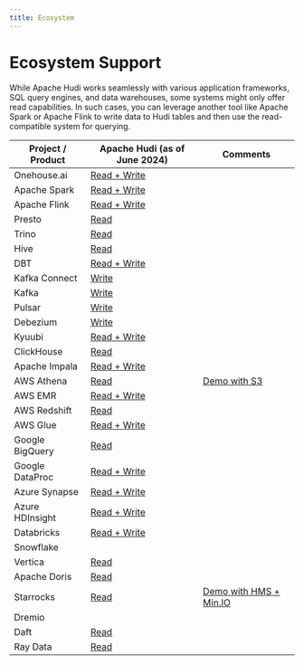 ```yaml
---
title: Ecosystem
---
```


# Ecosystem Support

While Apache Hudi works seamlessly with various application frameworks, SQL query engines, and data warehouses, some systems might only offer read capabilities. 
In such cases, you can leverage another tool like Apache Spark or Apache Flink to write data to Hudi tables and then use the read-compatible system for querying.

| Project / Product | Apache Hudi (as of June 2024)                                                                                            | Comments    |
| ----------------- | ------------------------------------------------------------------------------------------------------------------------ | ----------- |
| Onehouse.ai       | [Read + Write](https://www.onehouse.ai/universal-data-lakehouse)                                                         |             |
| Apache Spark      | [Read + Write](https://hudi.apache.org/docs/quick-start-guide)                                                           |             |
| Apache Flink      | [Read + Write](https://hudi.apache.org/docs/flink-quick-start-guide)                                                     |             |
| Presto            | [Read](https://prestodb.io/docs/current/connector/hudi.html)                                                             |             |
| Trino             | [Read](https://trino.io/docs/current/connector/hudi.html)                                                                |             |
| Hive              | [Read](https://hudi.apache.org/docs/next/query_engine_setup/#hive)                                                       |             |
| DBT               | [Read + Write](https://hudi.apache.org/blog/2022/07/11/build-open-lakehouse-using-apache-hudi-and-dbt)                   |             |
| Kafka Connect     | [Write](https://github.com/apache/hudi/tree/master/hudi-kafka-connect)                                                   |             |
| Kafka             | [Write](https://hudi.apache.org/docs/hoodie_deltastreamer#kafka)                                                         |             |
| Pulsar            | [Write](https://hub.streamnative.io/connectors/lakehouse-sink/2.9.2/)                                                    |             |
| Debezium          | [Write](https://hudi.apache.org/cn/blog/2022/01/14/change-data-capture-with-debezium-and-apache-hudi/)                   |             |
| Kyuubi            | [Read + Write](https://kyuubi.readthedocs.io/en/v1.6.0-incubating-rc0/connector/flink/hudi.html)                         |             |
| ClickHouse        | [Read](https://clickhouse.com/docs/en/whats-new/changelog/#-clickhouse-release-2211-2022-11-17)                          |             |
| Apache Impala     | [Read + Write](https://hudi.apache.org/docs/querying_data/#impala-34-or-later)                                           |             |
| AWS Athena        | [Read](https://docs.aws.amazon.com/athena/latest/ug/querying-hudi.html)                                                  | [Demo with S3](https://docs.aws.amazon.com/athena/latest/ug/querying-hudi.html) |
| AWS EMR           | [Read + Write](https://docs.aws.amazon.com/emr/latest/ReleaseGuide/emr-hudi-installation-and-configuration.html)         |             |
| AWS Redshift      | [Read](https://docs.aws.amazon.com/redshift/latest/dg/c-spectrum-external-tables.html)                                   |             |
| AWS Glue          | [Read + Write](https://docs.aws.amazon.com/glue/latest/dg/aws-glue-programming-etl-format-hudi.html)                     |             |
| Google BigQuery   | [Read](https://hudi.apache.org/docs/gcp_bigquery/)                                                                       |             |
| Google DataProc   | [Read + Write](https://cloud.google.com/blog/products/data-analytics/getting-started-with-new-table-formats-on-dataproc) |             |
| Azure Synapse     | [Read + Write](https://www.onehouse.ai/blog/apache-hudi-on-microsoft-azure)                                              |             |
| Azure HDInsight   | [Read + Write](https://www.onehouse.ai/blog/apache-hudi-on-microsoft-azure)                                              |             |
| Databricks        | [Read + Write](https://hudi.apache.org/docs/azure_hoodie/)                                                               |             |
| Snowflake         |                                                                                                                          |             |
| Vertica           | [Read](https://www.vertica.com/kb/Apache_Hudi_TE/Content/Partner/Apache_Hudi_TE.htm)                                     |             |
| Apache Doris      | [Read](https://doris.apache.org/docs/ecosystem/external-table/hudi-external-table/)                                      |             |
| Starrocks         | [Read](https://docs.starrocks.io/docs/data_source/catalog/hudi_catalog/)                                                 | [Demo with HMS + Min.IO](https://github.com/StarRocks/demo/tree/master/documentation-samples/hudi)            |
| Dremio            |                                                                                                                          |             |
| Daft              | [Read](https://www.getdaft.io/projects/docs/en/stable/integrations/hudi/)                                                |             |
| Ray Data          | [Read](https://docs.ray.io/en/master/data/api/input_output.html#hudi)                                                    |             |
